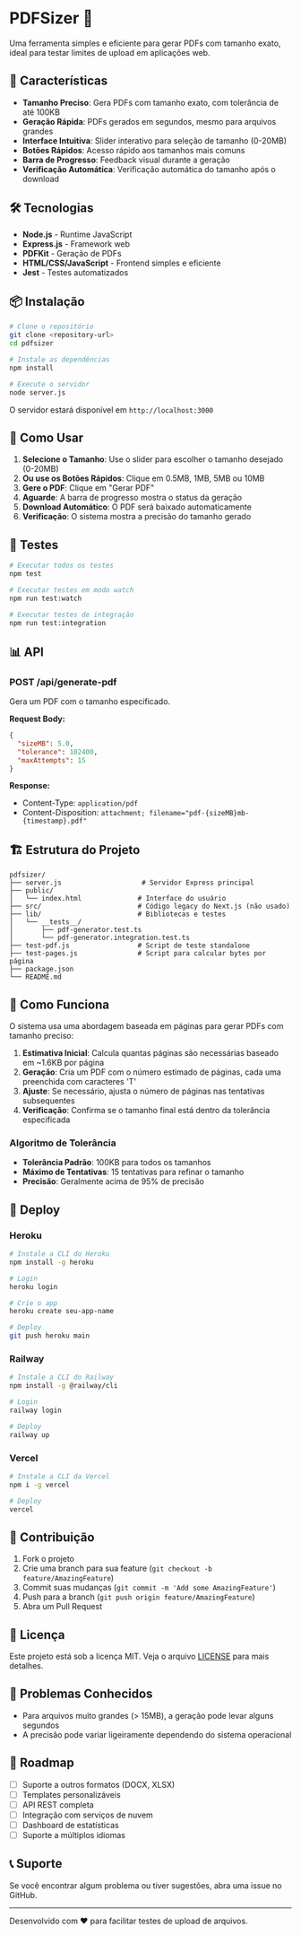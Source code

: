 # PDFSizer 📄

Uma ferramenta simples e eficiente para gerar PDFs com tamanho exato, ideal para testar limites de upload em aplicações web.

## 🚀 Características

- **Tamanho Preciso**: Gera PDFs com tamanho exato, com tolerância de até 100KB
- **Geração Rápida**: PDFs gerados em segundos, mesmo para arquivos grandes
- **Interface Intuitiva**: Slider interativo para seleção de tamanho (0-20MB)
- **Botões Rápidos**: Acesso rápido aos tamanhos mais comuns
- **Barra de Progresso**: Feedback visual durante a geração
- **Verificação Automática**: Verificação automática do tamanho após o download

## 🛠️ Tecnologias

- **Node.js** - Runtime JavaScript
- **Express.js** - Framework web
- **PDFKit** - Geração de PDFs
- **HTML/CSS/JavaScript** - Frontend simples e eficiente
- **Jest** - Testes automatizados

## 📦 Instalação

```bash
# Clone o repositório
git clone <repository-url>
cd pdfsizer

# Instale as dependências
npm install

# Execute o servidor
node server.js
```

O servidor estará disponível em `http://localhost:3000`

## 🎯 Como Usar

1. **Selecione o Tamanho**: Use o slider para escolher o tamanho desejado (0-20MB)
2. **Ou use os Botões Rápidos**: Clique em 0.5MB, 1MB, 5MB ou 10MB
3. **Gere o PDF**: Clique em "Gerar PDF"
4. **Aguarde**: A barra de progresso mostra o status da geração
5. **Download Automático**: O PDF será baixado automaticamente
6. **Verificação**: O sistema mostra a precisão do tamanho gerado

## 🧪 Testes

```bash
# Executar todos os testes
npm test

# Executar testes em modo watch
npm run test:watch

# Executar testes de integração
npm run test:integration
```

## 📊 API

### POST /api/generate-pdf

Gera um PDF com o tamanho especificado.

**Request Body:**
```json
{
  "sizeMB": 5.0,
  "tolerance": 102400,
  "maxAttempts": 15
}
```

**Response:**
- Content-Type: `application/pdf`
- Content-Disposition: `attachment; filename="pdf-{sizeMB}mb-{timestamp}.pdf"`

## 🏗️ Estrutura do Projeto

```
pdfsizer/
├── server.js                    # Servidor Express principal
├── public/
│   └── index.html              # Interface do usuário
├── src/                        # Código legacy do Next.js (não usado)
├── lib/                        # Bibliotecas e testes
│   └── __tests__/
│       ├── pdf-generator.test.ts
│       └── pdf-generator.integration.test.ts
├── test-pdf.js                 # Script de teste standalone
├── test-pages.js               # Script para calcular bytes por página
├── package.json
└── README.md
```

## 🔧 Como Funciona

O sistema usa uma abordagem baseada em páginas para gerar PDFs com tamanho preciso:

1. **Estimativa Inicial**: Calcula quantas páginas são necessárias baseado em ~1.6KB por página
2. **Geração**: Cria um PDF com o número estimado de páginas, cada uma preenchida com caracteres 'T'
3. **Ajuste**: Se necessário, ajusta o número de páginas nas tentativas subsequentes
4. **Verificação**: Confirma se o tamanho final está dentro da tolerância especificada

### Algoritmo de Tolerância

- **Tolerância Padrão**: 100KB para todos os tamanhos
- **Máximo de Tentativas**: 15 tentativas para refinar o tamanho
- **Precisão**: Geralmente acima de 95% de precisão

## 🚀 Deploy

### Heroku

```bash
# Instale a CLI do Heroku
npm install -g heroku

# Login
heroku login

# Crie o app
heroku create seu-app-name

# Deploy
git push heroku main
```

### Railway

```bash
# Instale a CLI do Railway
npm install -g @railway/cli

# Login
railway login

# Deploy
railway up
```

### Vercel

```bash
# Instale a CLI da Vercel
npm i -g vercel

# Deploy
vercel
```

## 🤝 Contribuição

1. Fork o projeto
2. Crie uma branch para sua feature (`git checkout -b feature/AmazingFeature`)
3. Commit suas mudanças (`git commit -m 'Add some AmazingFeature'`)
4. Push para a branch (`git push origin feature/AmazingFeature`)
5. Abra um Pull Request

## 📝 Licença

Este projeto está sob a licença MIT. Veja o arquivo [LICENSE](LICENSE) para mais detalhes.

## 🐛 Problemas Conhecidos

- Para arquivos muito grandes (> 15MB), a geração pode levar alguns segundos
- A precisão pode variar ligeiramente dependendo do sistema operacional

## 🔮 Roadmap

- [ ] Suporte a outros formatos (DOCX, XLSX)
- [ ] Templates personalizáveis
- [ ] API REST completa
- [ ] Integração com serviços de nuvem
- [ ] Dashboard de estatísticas
- [ ] Suporte a múltiplos idiomas

## 📞 Suporte

Se você encontrar algum problema ou tiver sugestões, abra uma issue no GitHub.

---

Desenvolvido com ❤️ para facilitar testes de upload de arquivos.
